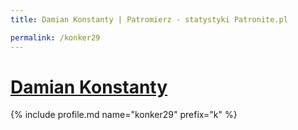 ```yaml
---
title: Damian Konstanty | Patromierz - statystyki Patronite.pl

permalink: /konker29
---
```


# [Damian Konstanty](https://patronite.pl/konker29)

{% include profile.md name="konker29" prefix="k" %}
